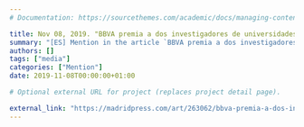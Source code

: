 ```yaml
---
# Documentation: https://sourcethemes.com/academic/docs/managing-content/

title: Nov 08, 2019. "BBVA premia a dos investigadores de universidades madrileñas por su contribución a la informática"
summary: "[ES] Mention in the article `BBVA premia a dos investigadores de universidades madrileñas por su contribución a la informática`, published by the digital newspaper _madridpress.com_. Mention related to the SCIE-BBVA award"
authors: []
tags: ["media"]
categories: ["Mention"]
date: 2019-11-08T00:00:00+01:00

# Optional external URL for project (replaces project detail page).

external_link: "https://madridpress.com/art/263062/bbva-premia-a-dos-investigadores-de-universidades-madrilenas-por-su-contribucion-a-la-informatica"
---
```

